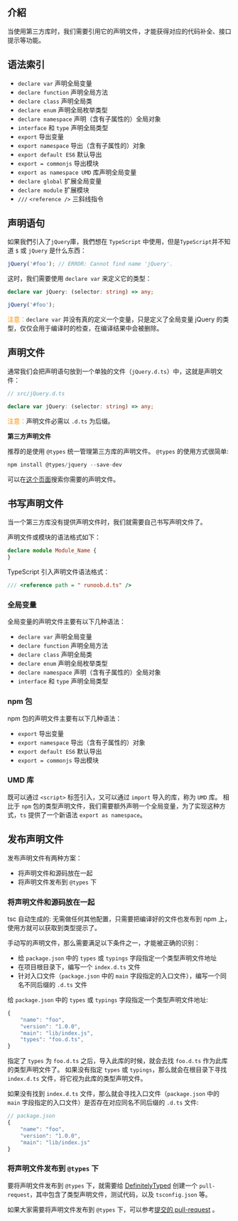 ## 介紹

当使用第三方库时，我们需要引用它的声明文件，才能获得对应的代码补全、接口提示等功能。

## 语法索引

* `declare var` 声明全局变量
* `declare function` 声明全局方法
* `declare class` 声明全局类
* `declare enum` 声明全局枚举类型
* `declare namespace` 声明（含有子属性的）全局对象
* `interface` 和 `type` 声明全局类型
* `export` 导出变量
* `export namespace` 导出（含有子属性的）对象
* `export default ES6` 默认导出
* `export = commonjs` 导出模块
* `export as namespace UMD` 库声明全局变量
* `declare global` 扩展全局变量
* `declare module` 扩展模块
* `///` `<reference />` 三斜线指令

## 声明语句

如果我們引入了`jQuery`庫，我們想在 `TypeScript` 中使用，但是`TypeScript`并不知道 `$` 或 `jQuery` 是什么东西：

```typescript
jQuery('#foo'); // ERROR: Cannot find name 'jQuery'.
```

这时，我们需要使用 `declare var` 来定义它的类型：

```typescript
declare var jQuery: (selector: string) => any;

jQuery('#foo');
```

<font color=fa9003>注意：</font>`declare var` 并没有真的定义一个变量，只是定义了全局变量 jQuery 的类型，仅仅会用于编译时的检查，在编译结果中会被删除。

## 声明文件

通常我们会把声明语句放到一个单独的文件（`jQuery.d.ts`）中，这就是声明文件：

```typescript
// src/jQuery.d.ts

declare var jQuery: (selector: string) => any;
```

<font color=fa9003>注意：</font>声明文件必需以 `.d.ts` 为后缀。

**第三方声明文件**

推荐的是使用 `@types` 统一管理第三方库的声明文件。
`@types` 的使用方式很简单:

```typescript
npm install @types/jquery --save-dev
```

可以在[这个页面](https://microsoft.github.io/TypeSearch/)搜索你需要的声明文件。

## 书写声明文件

当一个第三方库没有提供声明文件时，我们就需要自己书写声明文件了。

声明文件或模块的语法格式如下：

```typescript
declare module Module_Name {
}
```

TypeScript 引入声明文件语法格式：

```typescript
/// <reference path = " runoob.d.ts" />
```

### 全局变量

全局变量的声明文件主要有以下几种语法：

* `declare var` 声明全局变量
* `declare function` 声明全局方法
* `declare class` 声明全局类
* `declare enum` 声明全局枚举类型
* `declare namespace` 声明（含有子属性的）全局对象
* `interface` 和 `type` 声明全局类型

### npm 包

npm 包的声明文件主要有以下几种语法：

* `export` 导出变量
* `export namespace` 导出（含有子属性的）对象
* `export default ES6` 默认导出
* `export = commonjs` 导出模块

### UMD 库

既可以通过 `<script>` 标签引入，又可以通过 `import` 导入的库，称为 `UMD` 库。
相比于 `npm` 包的类型声明文件，我们需要额外声明一个全局变量，为了实现这种方式，`ts` 提供了一个新语法 `export as namespace`。


<!-- ### 直接扩展全局变量


### 在 npm 包或 UMD 库中扩展全局变量

### 模块插件

### 声明文件中的依赖

### 自动生成声明文件 -->

## 发布声明文件

发布声明文件有两种方案：

* 将声明文件和源码放在一起
* 将声明文件发布到 `@types` 下

### 将声明文件和源码放在一起

tsc 自动生成的:
无需做任何其他配置，只需要把编译好的文件也发布到 npm 上，使用方就可以获取到类型提示了。

手动写的声明文件，那么需要满足以下条件之一，才能被正确的识别：

* 给 `package.json` 中的 `types` 或 `typings` 字段指定一个类型声明文件地址
* 在项目根目录下，编写一个 `index.d.ts` 文件
* 针对入口文件（`package.json` 中的 `main` 字段指定的入口文件），编写一个同名不同后缀的 `.d.ts` 文件

给 `package.json` 中的 `types` 或 `typings` 字段指定一个类型声明文件地址:

```typescript
{
    "name": "foo",
    "version": "1.0.0",
    "main": "lib/index.js",
    "types": "foo.d.ts",
}
```
指定了 `types` 为 `foo.d.ts` 之后，导入此库的时候，就会去找 `foo.d.ts` 作为此库的类型声明文件了。
如果没有指定 `types` 或 `typings`，那么就会在根目录下寻找 `index.d.ts` 文件，将它视为此库的类型声明文件。

如果没有找到 `index.d.ts` 文件，那么就会寻找入口文件（`package.json` 中的 `main` 字段指定的入口文件）是否存在对应同名不同后缀的 `.d.ts` 文件:

```typescript
// package.json
{
    "name": "foo",
    "version": "1.0.0",
    "main": "lib/index.js"
}
```

### 将声明文件发布到 `@types` 下

要将声明文件发布到 `@types` 下，就需要给 [DefinitelyTyped](https://github.com/DefinitelyTyped/DefinitelyTyped/) 创建一个 `pull-request`，其中包含了类型声明文件，测试代码，以及 `tsconfig.json` 等。

如果大家需要将声明文件发布到 `@types` 下，可以参考[提交的 pull-request](https://github.com/DefinitelyTyped/DefinitelyTyped/pull/30336/files) 。